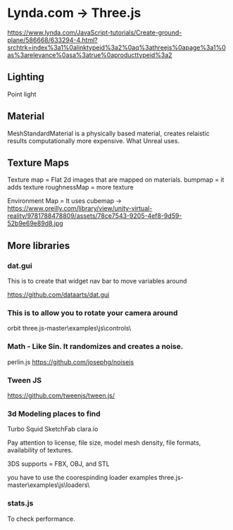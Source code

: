 # Lynda.com -> Three.js

https://www.lynda.com/JavaScript-tutorials/Create-ground-plane/586668/633294-4.html?srchtrk=index%3a1%0alinktypeid%3a2%0aq%3athreejs%0apage%3a1%0as%3arelevance%0asa%3atrue%0aproducttypeid%3a2

## Lighting

Point light

## Material

MeshStandardMaterial
is a physically based material, creates relaistic results
computationally more expensive.
What Unreal uses.

## Texture Maps

Texture map = Flat 2d images that are mapped on materials.
bumpmap = it adds texture
roughnessMap = more texture

Environment Map = It uses cubemap -> https://www.oreilly.com/library/view/unity-virtual-reality/9781788478809/assets/78ce7543-9205-4ef8-9d59-52b9e69e89d8.jpg

## More libraries

### dat.gui

This is to create that widget nav bar to move variables around

https://github.com/dataarts/dat.gui

### This is to allow you to rotate your camera around

orbit
three.js-master\examples\js\controls\

### Math - Like Sin. It randomizes and creates a noise.

perlin.js
https://github.com/josephg/noisejs

### Tween JS

https://github.com/tweenjs/tween.js/

### 3d Modeling places to find

Turbo Squid
SketchFab
clara.io

Pay attention to license, file size, model mesh density, file formats, availability of textures.

3DS supports = FBX, OBJ, and STL

you have to use the coorespinding loader examples
three.js-master\examples\js\loaders\

### stats.js

To check performance.
